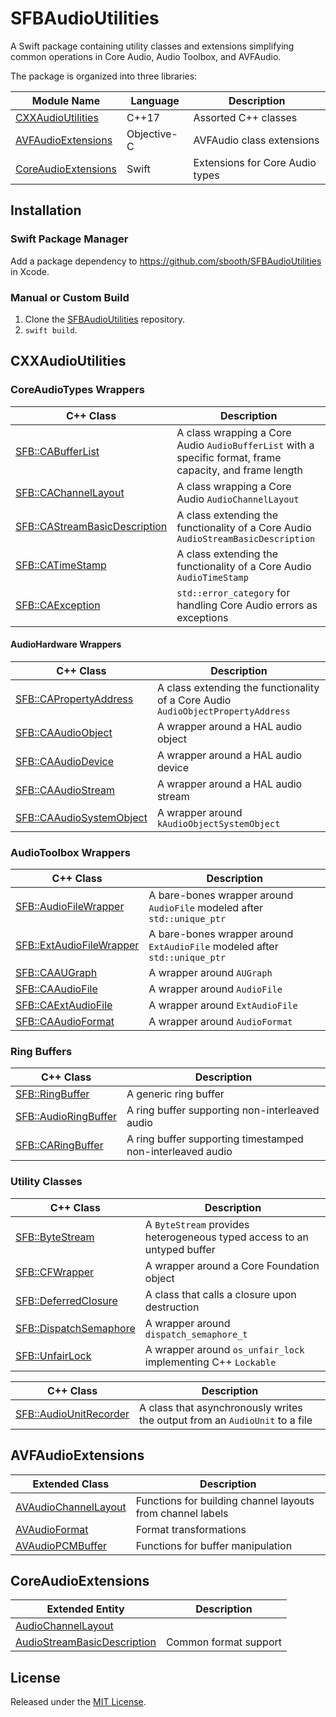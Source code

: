 # SFBAudioUtilities

A Swift package containing utility classes and extensions simplifying common operations in Core Audio, Audio Toolbox, and AVFAudio.

The package is organized into three libraries:

| Module Name | Language | Description |
| --- | --- | --- |
| [CXXAudioUtilities](#cxxaudioutilities) | C++17 | Assorted C++ classes |
| [AVFAudioExtensions](#avfaudioextensions) | Objective-C | AVFAudio class extensions |
| [CoreAudioExtensions](#coreaudioextensions) | Swift | Extensions for Core Audio types |

## Installation

### Swift Package Manager

Add a package dependency to https://github.com/sbooth/SFBAudioUtilities in Xcode.

### Manual or Custom Build

1. Clone the [SFBAudioUtilities](https://github.com/sbooth/SFBAudioUtilities) repository.
2. `swift build`.

## CXXAudioUtilities

### CoreAudioTypes Wrappers

| C++ Class | Description |
| --- | --- |
| [SFB::CABufferList](Sources/CXXAudioUtilities/include/SFBCABufferList.hpp) | A class wrapping a Core Audio `AudioBufferList` with a specific format, frame capacity, and frame length |
| [SFB::CAChannelLayout](Sources/CXXAudioUtilities/include/SFBCAChannelLayout.hpp) | A class wrapping a Core Audio `AudioChannelLayout` |
| [SFB::CAStreamBasicDescription](Sources/CXXAudioUtilities/include/SFBCAStreamBasicDescription.hpp) | A class extending the functionality of a Core Audio `AudioStreamBasicDescription` |
| [SFB::CATimeStamp](Sources/CXXAudioUtilities/include/SFBCATimeStamp.hpp) | A class extending the functionality of a Core Audio `AudioTimeStamp` |
| [SFB::CAException](Sources/CXXAudioUtilities/include/SFBCAException.hpp) | `std::error_category` for handling Core Audio errors as exceptions |

#### AudioHardware Wrappers

| C++ Class | Description |
| --- | --- |
| [SFB::CAPropertyAddress](Sources/CXXAudioUtilities/include/SFBCAPropertyAddress.hpp) | A class extending the functionality of a Core Audio `AudioObjectPropertyAddress` |
| [SFB::CAAudioObject](Sources/CXXAudioUtilities/include/SFBCAAudioObject.hpp) | A wrapper around a HAL audio object |
| [SFB::CAAudioDevice](Sources/CXXAudioUtilities/include/SFBCAAudioDevice.hpp) | A wrapper around a HAL audio device |
| [SFB::CAAudioStream](Sources/CXXAudioUtilities/include/SFBCAAudioStream.hpp) | A wrapper around a HAL audio stream |
| [SFB::CAAudioSystemObject](Sources/CXXAudioUtilities/include/SFBCAAudioSystemObject.hpp) | A wrapper around `kAudioObjectSystemObject` |

### AudioToolbox Wrappers

| C++ Class | Description |
| --- | --- |
| [SFB::AudioFileWrapper](Sources/CXXAudioUtilities/include/SFBAudioFileWrapper.hpp) | A bare-bones wrapper around `AudioFile` modeled after `std::unique_ptr` |
| [SFB::ExtAudioFileWrapper](Sources/CXXAudioUtilities/include/SFBExtAudioFileWrapper.hpp) | A bare-bones wrapper around `ExtAudioFile` modeled after `std::unique_ptr` |
| [SFB::CAAUGraph](Sources/CXXAudioUtilities/include/SFBCAAUGraph.hpp) | A wrapper around `AUGraph` |
| [SFB::CAAudioFile](Sources/CXXAudioUtilities/include/SFBCAAudioFile.hpp) | A wrapper around `AudioFile` |
| [SFB::CAExtAudioFile](Sources/CXXAudioUtilities/include/SFBCAExtAudioFile.hpp) | A wrapper around `ExtAudioFile` |
| [SFB::CAAudioFormat](Sources/CXXAudioUtilities/include/SFBCAAudioFormat.hpp) | A wrapper around `AudioFormat` |

### Ring Buffers

| C++ Class | Description |
| --- | --- |
| [SFB::RingBuffer](Sources/CXXAudioUtilities/include/SFBRingBuffer.hpp) | A generic ring buffer |
| [SFB::AudioRingBuffer](Sources/CXXAudioUtilities/include/SFBAudioRingBuffer.hpp) | A ring buffer supporting non-interleaved audio |
| [SFB::CARingBuffer](Sources/CXXAudioUtilities/include/SFBCARingBuffer.hpp) | A ring buffer supporting timestamped non-interleaved audio |

### Utility Classes

| C++ Class | Description |
| --- | --- |
| [SFB::ByteStream](Sources/CXXAudioUtilities/include/SFBByteStream.hpp) | A `ByteStream` provides heterogeneous typed access to an untyped buffer |
| [SFB::CFWrapper](Sources/CXXAudioUtilities/include/SFBCFWrapper.hpp) | A wrapper around a Core Foundation object |
| [SFB::DeferredClosure](Sources/CXXAudioUtilities/include/SFBDeferredClosure.hpp) | A class that calls a closure upon destruction |
| [SFB::DispatchSemaphore](Sources/CXXAudioUtilities/include/SFBDispatchSemaphore.hpp) | A wrapper around `dispatch_semaphore_t` |
| [SFB::UnfairLock](Sources/CXXAudioUtilities/include/SFBUnfairLock.hpp) | A wrapper around `os_unfair_lock` implementing C++ `Lockable` |

| C++ Class | Description |
| --- | --- |
| [SFB::AudioUnitRecorder](Sources/CXXAudioUtilities/include/SFBAudioUnitRecorder.hpp) | A class that asynchronously writes the output from an `AudioUnit` to a file |

## AVFAudioExtensions

| Extended Class | Description |
| --- | --- |
| [AVAudioChannelLayout](Sources/AVFAudioExtensions/include/AVAudioChannelLayout+SFBChannelLabels.h) | Functions for building channel layouts from channel labels |
| [AVAudioFormat](Sources/AVFAudioExtensions/include/AVAudioFormat+SFBFormatTransformation.h) | Format transformations |
| [AVAudioPCMBuffer](Sources/AVFAudioExtensions/include/AVAudioPCMBuffer+SFBBufferUtilities.h) | Functions for buffer manipulation |

## CoreAudioExtensions

| Extended Entity | Description |
| --- | --- |
| [AudioChannelLayout](Sources/CoreAudioExtensions/AudioChannelLayout+SFBExtensions.swift) | |
| [AudioStreamBasicDescription](Sources/CoreAudioExtensions/AudioStreamBasicDescription+SFBExtensions.swift) | Common format support |

## License

Released under the [MIT License](https://github.com/sbooth/SFBAudioUtilities/blob/main/LICENSE.txt).
